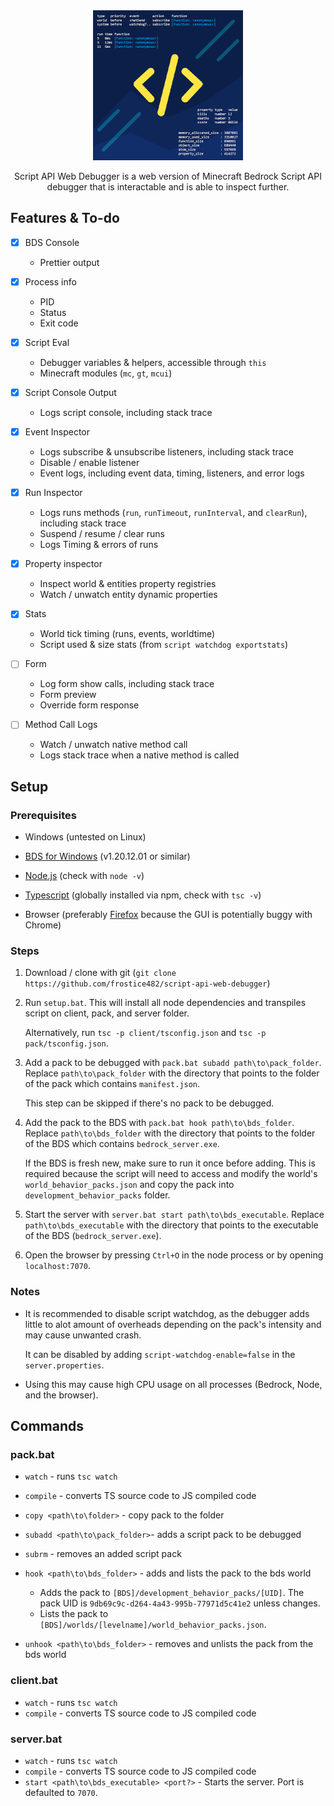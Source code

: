 <div align="center">
    <img src="./pack/pack/pack_icon.png" alt="icon" />
    <p>
        Script API Web Debugger is a web version of Minecraft Bedrock Script API debugger that is interactable and is able to inspect further.
    </p>
</div>

## Features & To-do

- [x] BDS Console
    - Prettier output

- [x] Process info
    - PID
    - Status
    - Exit code

- [x] Script Eval
    - Debugger variables & helpers, accessible through `this`
    - Minecraft modules (`mc`, `gt`, `mcui`)

- [x] Script Console Output
    - Logs script console, including stack trace

- [x] Event Inspector
    - Logs subscribe & unsubscribe listeners, including stack trace
    - Disable / enable listener
    - Event logs, including event data, timing, listeners, and error logs

- [x] Run Inspector
    - Logs runs methods (`run`, `runTimeout`, `runInterval`, and `clearRun`), including stack trace
    - Suspend / resume / clear runs
    - Logs Timing & errors of runs

- [x] Property inspector
    - Inspect world & entities property registries
    - Watch / unwatch entity dynamic properties

- [x] Stats
    - World tick timing (runs, events, worldtime)
    - Script used & size stats (from `script watchdog exportstats`)

- [ ] Form
    - Log form show calls, including stack trace
    - Form preview
    - Override form response

- [ ] Method Call Logs
    - Watch / unwatch native method call
    - Logs stack trace when a native method is called

## Setup

### Prerequisites

- Windows
    (untested on Linux)

- [BDS for Windows](https://www.minecraft.net/en-us/download/server/bedrock)
    (v1.20.12.01 or similar)

- [Node.js](https://nodejs.org/)
    (check with `node -v`)

- [Typescript](https://www.typescriptlang.org/download)
    (globally installed via npm, check with `tsc -v`)

- Browser
    (preferably [Firefox](https://firefox.com) because the GUI is potentially buggy with Chrome)

### Steps

1. Download / clone with git (`git clone https://github.com/frostice482/script-api-web-debugger`)

2. Run `setup.bat`. This will install all node dependencies and transpiles script on client, pack, and server folder.

    Alternatively, run `tsc -p client/tsconfig.json` and `tsc -p pack/tsconfig.json`.

3. Add a pack to be debugged with `pack.bat subadd path\to\pack_folder`. Replace `path\to\pack_folder` with the directory that points to the folder of the pack which contains `manifest.json`.

    This step can be skipped if there's no pack to be debugged.

4. Add the pack to the BDS with `pack.bat hook path\to\bds_folder`. Replace `path\to\bds_folder` with the directory that points to the folder of the BDS which contains `bedrock_server.exe`.

    If the BDS is fresh new, make sure to run it once before adding. This is required because the script will need to access and modify the world's `world_behavior_packs.json` and copy the pack into `development_behavior_packs` folder.

5. Start the server with `server.bat start path\to\bds_executable`. Replace `path\to\bds_executable` with the directory that points to the executable of the BDS (`bedrock_server.exe`).

6. Open the browser by pressing `Ctrl+O` in the node process or by opening `localhost:7070`.

### Notes

- It is recommended to disable script watchdog, as the debugger adds little to alot amount of overheads depending on the pack's intensity and may cause unwanted crash.

    It can be disabled by adding `script-watchdog-enable=false` in the `server.properties`.

- Using this may cause high CPU usage on all processes (Bedrock, Node, and the browser).

## Commands

### pack.bat

- `watch`                       - runs `tsc watch`
- `compile`                     - converts TS source code to JS compiled code
- `copy <path\to\folder>`       - copy pack to the folder
- `subadd <path\to\pack_folder>`- adds a script pack to be debugged
- `subrm`                       - removes an added script pack
- `hook <path\to\bds_folder>`   - adds and lists the pack to the bds world

    - Adds the pack to `[BDS]/development_behavior_packs/[UID]`. The pack UID is `9db69c9c-d264-4a43-995b-77971d5c41e2` unless changes.
    - Lists the pack to `[BDS]/worlds/[levelname]/world_behavior_packs.json`.

- `unhook <path\to\bds_folder>` - removes and unlists the pack from the bds world

### client.bat

- `watch`   - runs `tsc watch`
- `compile` - converts TS source code to JS compiled code

### server.bat

- `watch`                                  - runs `tsc watch`
- `compile`                                - converts TS source code to JS compiled code
- `start <path\to\bds_executable> <port?>` - Starts the server. Port is defaulted to `7070`.
